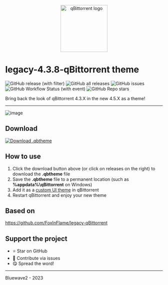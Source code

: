 <p align="center">
  <a href="https://github.com/qbittorrent/qBittorrent">
    <img src="https://raw.githubusercontent.com/qbittorrent/qBittorrent/488464731d1271f2ecd435beb3c956e7a1958bc5/src/icons/qbittorrent-tray.svg" width="150" alt="qBittorrent logo" />
  </a>
</p>

# legacy-4.3.8-qBittorrent theme
![GitHub release (with filter)](https://img.shields.io/github/v/release/Bluewave2/legacy-4.3.8-qbittorrent?style=for-the-badge)
![GitHub all releases](https://img.shields.io/github/downloads/Bluewave2/legacy-4.3.8-qbittorrent/total?style=for-the-badge&color=blue)
![GitHub issues](https://img.shields.io/github/issues/Bluewave2/legacy-4.3.8-qbittorrent?style=for-the-badge&color=red)
![GitHub Workflow Status (with event)](https://img.shields.io/github/actions/workflow/status/Bluewave2/legacy-4.3.8-qBittorrent/download-button.yml?style=for-the-badge&label=Build)
![GitHub Repo stars](https://img.shields.io/github/stars/Bluewave2/legacy-4.3.8-qBittorrent?style=for-the-badge)




Bring back the look of qBittorrent 4.3.X in the new 4.5.X as a theme!
********************************
![image](https://github.com/Bluewave2/legacy-4.3.8-qBittorrent/assets/83724034/bda56bc5-e652-4f5d-8ec3-64d123182060)
## Download


<!-- BEGIN LATEST DOWNLOAD BUTTON -->
[![Download .qbtheme](https://custom-icon-badges.demolab.com/badge/-Download-blue?style=for-the-badge&logo=download&logoColor=white "Download .qbtheme")](https://github.com/Bluewave2/legacy-4.3.8-qBittorrent/releases/download/v1.18/legacy-4.3.8-qBittorrent-bluewave2-v1.18.qbtheme)
<!-- END LATEST DOWNLOAD BUTTON -->

## How to use
1. Click the download button above (or click on releases on the right) to download the **.qbtheme** file
2. Save the **.qbtheme** file to a permanent location (such as **%appdata%\qBittorrent** on Windows)
3. Add it as a [custom UI theme](https://github.com/qbittorrent/qBittorrent/wiki/How-to-use-custom-UI-themes) in qBittorrent
4. Restart qBittorrent and enjoy your new theme

## Based on
https://github.com/FoxInFlame/legacy-qBittorrent

## Support the project
- ⭐️ Star on GitHub
- 🧰 Contribute via issues
- 😋 Spread the word!

------------------------------------------
Bluewave2 - 2023
